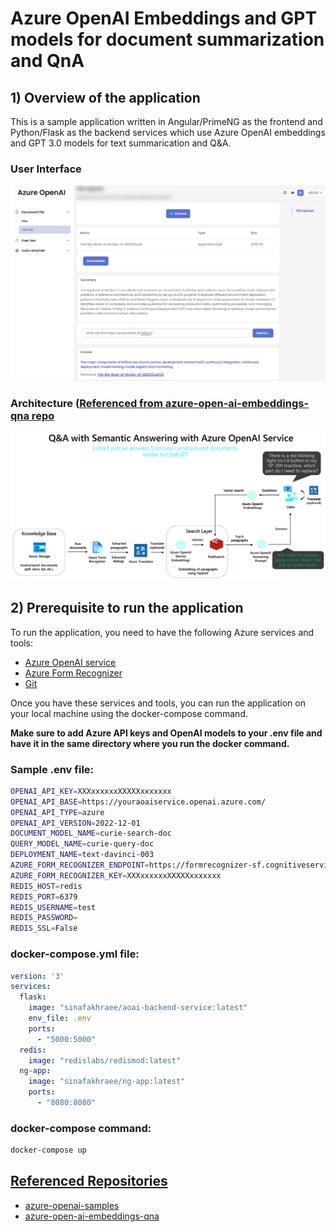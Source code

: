 # Azure OpenAI Embeddings and GPT models for document summarization and QnA

## 1) Overview of the application

This is a sample application written in Angular/PrimeNG as the frontend and Python/Flask as the backend services which use Azure OpenAI embeddings and GPT 3.0 models for text summarication and Q&A.  

### User Interface

![User Interface](https://github.com/sinafakhraee/aoai-angular-app/blob/main/images/webui.jpg)

### Architecture ([Referenced from azure-open-ai-embeddings-qna repo](https://github.com/ruoccofabrizio/azure-open-ai-embeddings-qna)

![Architecture](https://github.com/sinafakhraee/aoai-angular-app/blob/main/images/architecture.png)

## 2) Prerequisite to run the application

To run the application, you need to have the following Azure services and tools:

- [Azure OpenAI service](https://azure.microsoft.com/en-us/products/cognitive-services/openai-service/)
- [Azure Form Recognizer](https://azure.microsoft.com/en-us/products/form-recognizer/)
- [Git](https://git-scm.com/downloads)

Once you have these services and tools, you can run the application on your local machine using the docker-compose command. 

**Make sure to add Azure API keys and OpenAI models to your .env file and have it in the same directory where you run the docker command.**

### Sample .env file:
```bash
OPENAI_API_KEY=XXXxxxxxxXXXXXxxxxxxx
OPENAI_API_BASE=https://youraoaiservice.openai.azure.com/
OPENAI_API_TYPE=azure
OPENAI_API_VERSION=2022-12-01
DOCUMENT_MODEL_NAME=curie-search-doc
QUERY_MODEL_NAME=curie-query-doc
DEPLOYMENT_NAME=text-davinci-003
AZURE_FORM_RECOGNIZER_ENDPOINT=https://formrecognizer-sf.cognitiveservices.azure.com/
AZURE_FORM_RECOGNIZER_KEY=XXXxxxxxxXXXXXxxxxxxx
REDIS_HOST=redis
REDIS_PORT=6379
REDIS_USERNAME=test
REDIS_PASSWORD=
REDIS_SSL=False
```
### docker-compose.yml file:

```yml
version: '3'
services:
  flask:
    image: "sinafakhraee/aoai-backend-service:latest"
    env_file: .env
    ports:
      - "5000:5000"
  redis:
    image: "redislabs/redismod:latest"
  ng-app:
    image: "sinafakhraee/ng-app:latest"
    ports:
      - "8080:8080"
```

### docker-compose command:

```bash
docker-compose up
```
## <u>Referenced Repositories</u>

- [azure-openai-samples](https://github.com/Azure/azure-openai-samples)
- [azure-open-ai-embeddings-qna](https://github.com/ruoccofabrizio/azure-open-ai-embeddings-qna)
